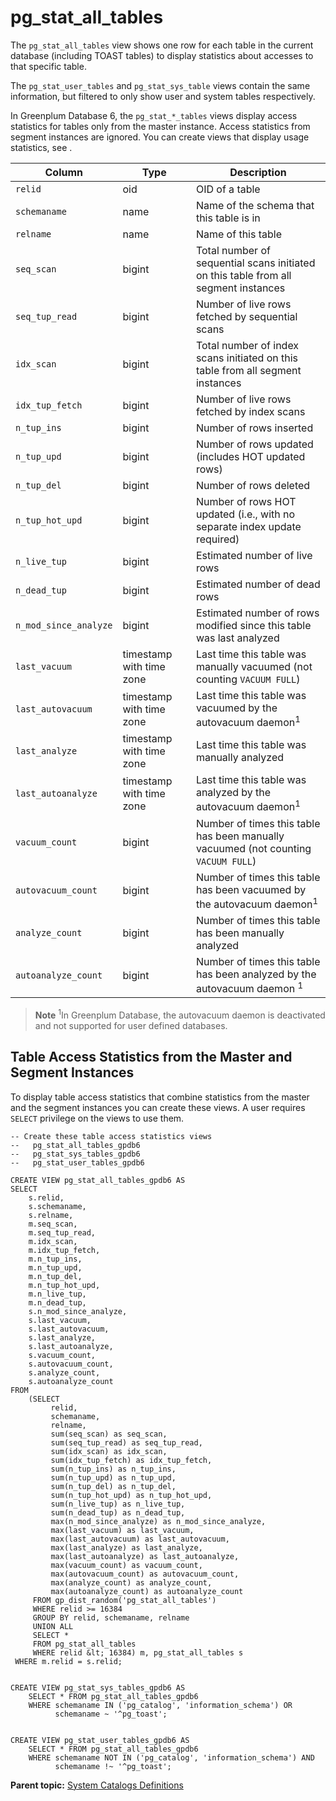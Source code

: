 # pg_stat_all_tables 

The `pg_stat_all_tables` view shows one row for each table in the current database \(including TOAST tables\) to display statistics about accesses to that specific table.

The `pg_stat_user_tables` and `pg_stat_sys_table` views contain the same information, but filtered to only show user and system tables respectively.

In Greenplum Database 6, the `pg_stat_*_tables` views display access statistics for tables only from the master instance. Access statistics from segment instances are ignored. You can create views that display usage statistics, see [](#tbl_stats_all_6x).

|Column|Type|Description|
|------|----|-----------|
|`relid`|oid|OID of a table|
|`schemaname`|name|Name of the schema that this table is in|
|`relname`|name|Name of this table|
|`seq_scan`|bigint|Total number of sequential scans initiated on this table from all segment instances|
|`seq_tup_read`|bigint|Number of live rows fetched by sequential scans|
|`idx_scan`|bigint|Total number of index scans initiated on this table from all segment instances|
|`idx_tup_fetch`|bigint|Number of live rows fetched by index scans|
|`n_tup_ins`|bigint|Number of rows inserted|
|`n_tup_upd`|bigint|Number of rows updated \(includes HOT updated rows\)|
|`n_tup_del`|bigint|Number of rows deleted|
|`n_tup_hot_upd`|bigint|Number of rows HOT updated \(i.e., with no separate index update required\)|
|`n_live_tup`|bigint|Estimated number of live rows|
|`n_dead_tup`|bigint|Estimated number of dead rows|
|`n_mod_since_analyze`|bigint|Estimated number of rows modified since this table was last analyzed|
|`last_vacuum`|timestamp with time zone|Last time this table was manually vacuumed \(not counting `VACUUM FULL`\)|
|`last_autovacuum`|timestamp with time zone|Last time this table was vacuumed by the autovacuum daemon<sup>1</sup>|
|`last_analyze`|timestamp with time zone|Last time this table was manually analyzed|
|`last_autoanalyze`|timestamp with time zone|Last time this table was analyzed by the autovacuum daemon<sup>1</sup>|
|`vacuum_count`|bigint|Number of times this table has been manually vacuumed \(not counting `VACUUM FULL`\)|
|`autovacuum_count`|bigint|Number of times this table has been vacuumed by the autovacuum daemon<sup>1</sup>|
|`analyze_count`|bigint|Number of times this table has been manually analyzed|
|`autoanalyze_count`|bigint|Number of times this table has been analyzed by the autovacuum daemon <sup>1</sup>|

> **Note** <sup>1</sup>In Greenplum Database, the autovacuum daemon is deactivated and not supported for user defined databases.

## <a id="tbl_stats_all_6x"></a>Table Access Statistics from the Master and Segment Instances

To display table access statistics that combine statistics from the master and the segment instances you can create these views. A user requires `SELECT` privilege on the views to use them.

```
-- Create these table access statistics views
--   pg_stat_all_tables_gpdb6
--   pg_stat_sys_tables_gpdb6
--   pg_stat_user_tables_gpdb6

CREATE VIEW pg_stat_all_tables_gpdb6 AS
SELECT
    s.relid,
    s.schemaname,
    s.relname,
    m.seq_scan,
    m.seq_tup_read,
    m.idx_scan,
    m.idx_tup_fetch,
    m.n_tup_ins,
    m.n_tup_upd,
    m.n_tup_del,
    m.n_tup_hot_upd,
    m.n_live_tup,
    m.n_dead_tup,
    s.n_mod_since_analyze,
    s.last_vacuum,
    s.last_autovacuum,
    s.last_analyze,
    s.last_autoanalyze,
    s.vacuum_count,
    s.autovacuum_count,
    s.analyze_count,
    s.autoanalyze_count
FROM
    (SELECT
         relid,
         schemaname,
         relname,
         sum(seq_scan) as seq_scan,
         sum(seq_tup_read) as seq_tup_read,
         sum(idx_scan) as idx_scan,
         sum(idx_tup_fetch) as idx_tup_fetch,
         sum(n_tup_ins) as n_tup_ins,
         sum(n_tup_upd) as n_tup_upd,
         sum(n_tup_del) as n_tup_del,
         sum(n_tup_hot_upd) as n_tup_hot_upd,
         sum(n_live_tup) as n_live_tup,
         sum(n_dead_tup) as n_dead_tup,
         max(n_mod_since_analyze) as n_mod_since_analyze,
         max(last_vacuum) as last_vacuum,
         max(last_autovacuum) as last_autovacuum,
         max(last_analyze) as last_analyze,
         max(last_autoanalyze) as last_autoanalyze,
         max(vacuum_count) as vacuum_count,
         max(autovacuum_count) as autovacuum_count,
         max(analyze_count) as analyze_count,
         max(autoanalyze_count) as autoanalyze_count
     FROM gp_dist_random('pg_stat_all_tables')
     WHERE relid >= 16384
     GROUP BY relid, schemaname, relname
     UNION ALL
     SELECT *
     FROM pg_stat_all_tables
     WHERE relid &lt; 16384) m, pg_stat_all_tables s
 WHERE m.relid = s.relid;


CREATE VIEW pg_stat_sys_tables_gpdb6 AS
    SELECT * FROM pg_stat_all_tables_gpdb6
    WHERE schemaname IN ('pg_catalog', 'information_schema') OR
          schemaname ~ '^pg_toast';


CREATE VIEW pg_stat_user_tables_gpdb6 AS
    SELECT * FROM pg_stat_all_tables_gpdb6
    WHERE schemaname NOT IN ('pg_catalog', 'information_schema') AND
          schemaname !~ '^pg_toast';
```

**Parent topic:** [System Catalogs Definitions](../system_catalogs/catalog_ref-html.html)